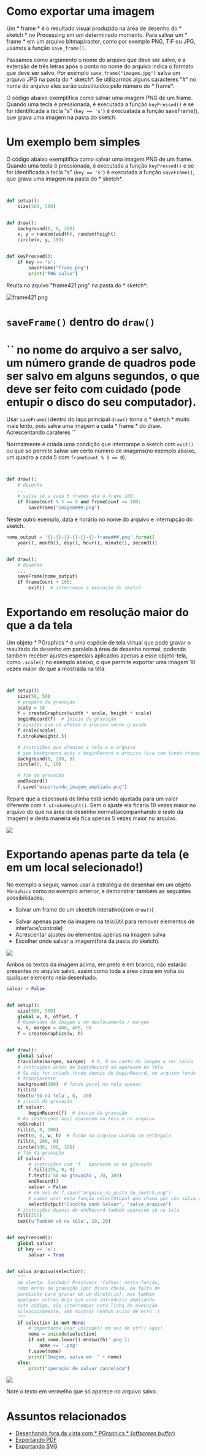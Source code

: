 # Como exportar uma imagem

Um * frame * é o resultado visual produzido na área de desenho do * sketch * no Processing em um determinado momento. Para salvar um * frame * em um arquivo bitmap/raster, como por exemplo PNG, TIF ou JPG, usamos a função `save_frame()`.

Passamos como argumento o nome do arquivo que deve ser salvo, e a extensão de três letras após o ponto no nome do arquivo indica o formato que deve ser salvo. Por exemplo `save_frame("imagem.jpg")` salva um arquivo JPG na pasta do * sketch*. Se utilizarmos alguns caracteres "#" no nome do arquivo eles serão substituídos pelo número do * frame*.

O código abaixo exemplifica como salvar uma imagem PNG de um frame. Quando uma tecla é pressionada, é executada a função `keyPressed()` e se for identificada a tecla "s" (`key == 's'`) é execuatada a função saveFrame(), que grava uma imagem na pasta do sketch.

# Um exemplo bem simples

O código abaixo exemplifica como salvar uma imagem PNG de um frame. Quando uma tecla é pressionada, é executada a função `keyPressed()` e se for identificada a tecla "s" (`key == 's'`) é executada a função `saveFrame()`, que grava uma imagem na pasta do * sketch*.

```python


def setup():
    size(500, 500)


def draw():
    background(0, 0, 200)
    x, y = random(width), random(height)
    circle(x, y, 100)


def keyPressed():
    if key == 's':
        saveFrame("frame.png")
        print("PNG salvo")


```
Reulta no aquivo "frame421.png" na pasta do * sketch*:

![frame421.png](assets/frame.png)

# `saveFrame()` dentro do `draw()`

# `` no nome do arquivo a ser salvo,  um número grande de quadros pode ser salvo em alguns segundos, o que deve ser feito com cuidado (pode entupir o disco do seu computador).
Usar `saveFrame()`dentro do laço principal `draw()` torna o * sketch * muito mais lento, pois salva uma imagem a cada * frame * do draw. Acrescentando carateres ``

Normalmente é criada uma condição que interrompe o sketch com `exit()` ou que só permite salvar um certo número de imagens(no exemplo abaixo, um quadro a cada 5 com `frameCount % 5 == 0`).

```python


def draw():
    # desenho
    ...
    # salva só a cada 5 frames até o frame 100
    if frameCount % 5 == 0 and frameCount <= 100:
        saveFrame("imagem###.png")


```

Neste outro exemplo, data e horário no nome do arquivo e interrupção do sketch.

```python
nome_output = '{}-{}-{}-{}-{}-{}-frame###.png'.format(
    year(), month(), day(), hour(), minute(), second())


def draw():
    # desenho
    ...
    saveFrame(nome_output)
    if frameCount > 100:
        exit()  # interrompe a execução do sketch


```

# Exportando em resolução maior do que a da tela

Um objeto * PGraphics * é uma espécie de tela virtual que pode gravar o resultado do desenho em paralelo à área de desenho normal, podendo também receber ajustes especiais aplicados apenas a esse objeto-tela, como `.scale()` no exemplo abaixo, o que permite exportar uma imagem 10 vezes maior do que a mostrada na tela.

```python


def setup():
    size(50, 50)
    # preparo da gravação
    scale = 10
    f = createGraphics(width * scale, height * scale)
    beginRecord(f)  # início da gravação
    # ajustes que só afetam o arquivo sendo gravado
    f.scale(scale)
    f.strokeWeight(.5)

    # instruções que afentam a tela e o arquivo
    # sem background após o beginRecord o arquivo fica com fundo transparente!
    background(0, 200, 0)
    circle(6, 6, 10)

    # fim da gravação
    endRecord()
    f.save("exportando_imagem_ampliada.png")


```
Repare que a espessura de linha está sendo ajustada para um valor diferente com `f.strokeWeight()`. Sem o ajuste ela ficaria 10 vezes maior no arquivo do que na área de desenho normal(acompanhando e resto da imagem) e desta maneira ela fica apenas 5 vezes maior no arquivo.

![](assets/exportando_imagem_ampliada.png)

# Exportando apenas parte da tela (e em um local selecionado!)

No exemplo a seguir, vamos usar a estratégia de desenhar em um objeto `PGraphics` como no exemplo anterior, e demonstrar também as seguintes possibilidades:

* Salvar um frame de um skeetch interativo(com `draw()`)

- Salvar apenas parte da imagem na tela(útil para remover elementos de interface/controle)
- Acrescentar ajustes ou elementos apenas na imagem salva
- Escolher onde salvar a imagem(fora da pasta do sketch).

![](assets/exportando_parcial_0.png)

Ambos os textos da imagem acima, em preto e em branco, não estarão presentes no arquivo salvo, assim como toda a àrea cinza em volta ou qualquer elemento nela desenhado.

```python
salvar = False


def setup():
    size(500, 500)
    global w, h, offset, f
    # dimensões da imagem e um deslocamento / margem
    w, h, margem = 400, 400, 50
    f = createGraphics(w, h)


def draw():
    global salvar
    translate(margem, margem)  # 0, 0 no canto da imagem a ser salva
    # instruções antes do beginRecord só aparecem na tela
    # Se não for criado fundo depois de beginRecord, no arquivo fundo
    # transparente
    background(100)  # fundo geral na tela apenas
    fill(0)
    text(u'Só na tela', 0, -20)
    # início da gravação
    if salvar:
        beginRecord(f)  # início da gravação
    # As instruções aqui aparecem na tela e no arquivo
    noStroke()
    fill(0, 0, 200)
    rect(0, 0, w, h)  # fundo no arquivo usando um retângulo
    fill(0, 200, 0)
    circle(100, 100, 100)
    # fim da gravação
    if salvar:
        # instruções com 'f.' aparecem só na gravação
        f.fill(255, 0, 0)
        f.text(u'Só na gravação', 20, 300)
        endRecord()
        salvar = False
        # em vez de f.save("arquivo_na_pasta_do_sketch.png")
        # vamos usar esta função selectOtuput que chama por nós salva_arquivo()
        selectOutput("Escolha onde Salvar", "salva_arquivo")
    # instruções depois do endRecord também aparecem só na tela
    fill(255)
    text(u'Também só na tela', 10, 20)


def keyPressed():
    global salvar
    if key == 's':
        salvar = True


def salva_arquivo(selection):
    """
    Um alerta: Cuidado! Possíveis 'falhas' nesta função,
    como erros de gravação (por disco cheio, ou falta de
    permissão para gravar em um diretório), mas também
    qualquer outros bugs que você introduzir ampliando
    este código, vão interromper esta linha de execução
    silencionamente, sem mostrar nenhum aviso de erro :(
    """
    if selection is not None:
        # importante usar unicode() em vez de str() aqui!
        nome = unicode(selection)
        if not nome.lower().endswith('.png'):
            nome += '.png'
        f.save(nome)
        print("Imagem, salva em: " + nome)
    else:
        print("operação de salvar cancelada")


```

![](assets/exportando_parcial_1.png)

Note o texto em vermelho que só aparece no arquivo salvo.

# Assuntos relacionados

- [Desenhando fora da vista com * PGraphics * (*offscreen buffer*)](offscreen_buffer.md)
- [Exportando PDF](exportando_pdf.md)
- [Exportando SVG](exportando_Svg.md)
